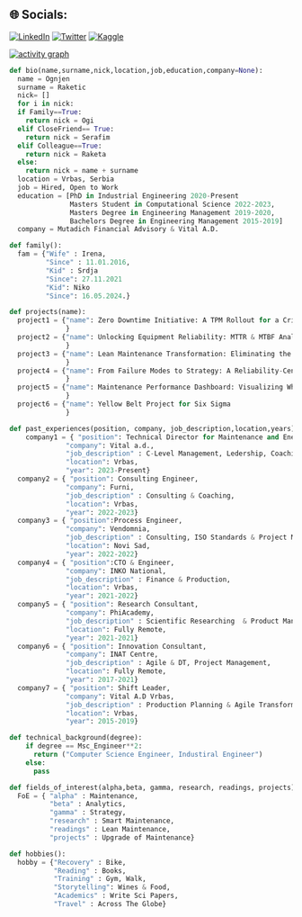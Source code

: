 ## 🌐 Socials:
[![LinkedIn](https://img.shields.io/badge/LinkedIn-%230077B5.svg?logo=linkedin&logoColor=white)](https://linkedin.com/in/https://www.linkedin.com/in/ognjen-raketic/) [![Twitter](https://img.shields.io/badge/Twitter-%231DA1F2.svg?logo=Twitter&logoColor=white)](https://twitter.com/https://twitter.com/Ognjen_MCF) [![Kaggle](https://img.shields.io/badge/Kaggle-%231DA1F2.svg?logo=Kaggle&logoColor=white)](https://www.kaggle.com/ognjenr23)

[![activity graph](https://github-readme-activity-graph.vercel.app/graph?username=raketic-ognjen&theme=github-dark-dimmed&custom_title=Ognjen's%20Activity%20Graph&hide_border=true)](https://github.com/ashutosh00710/github-readme-activity-graph)

```py
def bio(name,surname,nick,location,job,education,company=None):
  name = Ognjen
  surname = Raketic
  nick= []
  for i in nick:
  if Family==True:
    return nick = Ogi
  elif CloseFriend== True:
    return nick = Serafim
  elif Colleague==True:
    return nick = Raketa
  else:
    return nick = name + surname
  location = Vrbas, Serbia
  job = Hired, Open to Work
  education = [PhD in Industrial Engineering 2020-Present
               Masters Student in Computational Science 2022-2023,
               Masters Degree in Engineering Management 2019-2020,
               Bachelors Degree in Engineering Management 2015-2019]
  company = Mutadich Financial Advisory & Vital A.D.
```
```py
def family():
  fam = {"Wife" : Irena,
         "Since" : 11.01.2016,
         "Kid" : Srdja
         "Since": 27.11.2021
         "Kid": Niko
         "Since": 16.05.2024.}
```
```py
def projects(name):
  project1 = {"name": Zero Downtime Initiative: A TPM Rollout for a Critical Production Line
              }
  project2 = {"name": Unlocking Equipment Reliability: MTTR & MTBF Analytics for Failure Reduction
              }
  project3 = {"name": Lean Maintenance Transformation: Eliminating the 8 Wastes with VSM and Kaizen
              }
  project4 = {"name": From Failure Modes to Strategy: A Reliability-Centered Maintenance (RCM) Blueprint
              }              
  project5 = {"name": Maintenance Performance Dashboard: Visualizing What Matters in Real Time
              }
  project6 = {"name": Yellow Belt Project for Six Sigma
              }
```
```py
def past_experiences(position, company, job_description,location,years):
    company1 = { "position": Technical Director for Maintenance and Energetics,
              "company": Vital a.d.,
              "job_description" : C-Level Management, Ledership, Coaching,
              "location": Vrbas,
              "year": 2023-Present}
  company2 = { "position": Consulting Engineer,
              "company": Furni,
              "job_description" : Consulting & Coaching,
              "location": Vrbas,
              "year": 2022-2023}
  company3 = { "position":Process Engineer,
              "company": Vendomnia,
              "job_description" : Consulting, ISO Standards & Project Management,
              "location": Novi Sad,
              "year": 2022-2022}
  company4 = { "position":CTO & Engineer,
              "company": INKO National,
              "job_description" : Finance & Production,
              "location": Vrbas,
              "year": 2021-2022}
  company5 = { "position": Research Consultant,
              "company": PhiAcademy,
              "job_description" : Scientific Researching  & Product Management,
              "location": Fully Remote,
              "year": 2021-2021}
  company6 = { "position": Innovation Consultant,
              "company": INAT Centre,
              "job_description" : Agile & DT, Project Management,
              "location": Fully Remote,
              "year": 2017-2021}
  company7 = { "position": Shift Leader,
              "company": Vital A.D Vrbas,
              "job_description" : Production Planning & Agile Transformator,
              "location": Vrbas,
              "year": 2015-2019}
```
```py
def technical_background(degree):
    if degree == Msc_Engineer**2:
      return ("Computer Science Engineer, Industiral Engineer")
    else:
      pass
```
```py
def fields_of_interest(alpha,beta, gamma, research, readings, projects):
  FoE = { "alpha" : Maintenance,
          "beta" : Analytics,
          "gamma" : Strategy,
          "research" : Smart Maintenance,
          "readings" : Lean Maintenance,
          "projects" : Upgrade of Maintenance}
```
```py
def hobbies():
  hobby = {"Recovery" : Bike,
           "Reading" : Books,
           "Training" : Gym, Walk,
           "Storytelling": Wines & Food,
           "Academics" : Write Sci Papers,
           "Travel" : Across The Globe}
```
